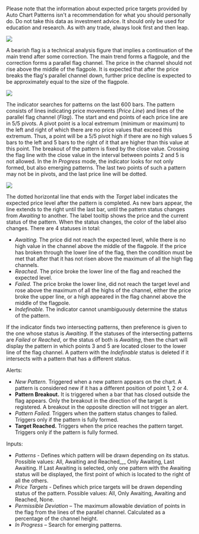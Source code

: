 Please note that the information about expected price targets provided by Auto Chart Patterns isn't a recommendation for what you should personally do. Do not take this data as investment advice. It should only be used for education and research. As with any trade, always look first and then leap.

![](https://s3.amazonaws.com/cdn.freshdesk.com/data/helpdesk/attachments/production/43398806553/original/KrInJYjt4mKSps-RiyZCiKha_0CyEuGG6Q.jpg?1679316811)

A bearish flag is a technical analysis figure that implies a continuation of the main trend after some correction. The main trend forms a flagpole, and the correction forms a parallel flag channel. The price in the channel should not rise above the middle of the flagpole. It is expected that after the price breaks the flag's parallel channel down, further price decline is expected to be approximately equal to the size of the flagpole.

![](https://s3.amazonaws.com/cdn.freshdesk.com/data/helpdesk/attachments/production/43398806621/original/CReQrf5a271yDeyaEqipfHzp1RA9kymX_g.jpg?1679316829)

The indicator searches for patterns on the last 600 bars. The pattern consists of lines indicating price movements (_Price Line_) and lines of the parallel flag channel (_Flag_). The start and end points of each price line are in 5/5 pivots. A pivot point is a local extremum (minimum or maximum) to the left and right of which there are no price values that exceed this extremum. Thus, a point will be a 5/5 pivot high if there are no high values 5 bars to the left and 5 bars to the right of it that are higher than this value at this point. The breakout of the pattern is fixed by the close value. Crossing the flag line with the close value in the interval between points 2 and 5 is not allowed. In the _In Progress_ mode, the indicator looks for not only formed, but also emerging patterns. The last two points of such a pattern may not be in pivots, and the last price line will be dotted.

![](https://s3.amazonaws.com/cdn.freshdesk.com/data/helpdesk/attachments/production/43398806732/original/_yHCdgJgK7csUnAOx6iOoKeN1epXonLkYg.jpg?1679316854)

The dotted horizontal line that ends with the _Target_ label indicates the expected price level after the pattern is completed. As new bars appear, the line extends to the right until the last bar, until the pattern status changes from _Awaiting_ to another. The label tooltip shows the price and the current status of the pattern. When the status changes, the color of the label also changes. There are 4 statuses in total:

-   _Awaiting._ The price did not reach the expected level, while there is no high value in the channel above the middle of the flagpole. If the price has broken through the lower line of the flag, then the condition must be met that after that it has not risen above the maximum of all the high flag channels.
-   _Reached._ The price broke the lower line of the flag and reached the expected level.
-   _Failed._ The price broke the lower line, did not reach the target level and rose above the maximum of all the highs of the channel, either the price broke the upper line, or a high appeared in the flag channel above the middle of the flagpole.
-   _Indefinable._ The indicator cannot unambiguously determine the status of the pattern.

If the indicator finds two intersecting patterns, then preference is given to the one whose status is _Awaiting_. If the statuses of the intersecting patterns are _Failed_ or _Reached_, or the status of both is _Awaiting_, then the chart will display the pattern in which points 3 and 5 are located closer to the lower line of the flag channel. A pattern with the _Indefinable_ status is deleted if it intersects with a pattern that has a different status.

Alerts:

-   _New Pattern._ Triggered when a new pattern appears on the chart. A pattern is considered new if it has a different position of point 1, 2 or 4.
-   __Pattern Breakout.__ It is triggered when a bar that has closed outside the flag appears. Only the breakout in the direction of the target is registered. A breakout in the opposite direction will not trigger an alert.
-   _Pattern Failed._ Triggers when the pattern status changes to failed. Triggers only if the pattern is fully formed.
-   __Target Reached.__ Triggers when the price reaches the pattern target. Triggers only if the pattern is fully formed.

Inputs:

-   _Patterns_ \- Defines which pattern will be drawn depending on its status. Possible values: All, Awaiting and Reached_,_ Only Awaiting, Last Awaiting. If Last Awaiting is selected, only one pattern with the Awaiting status will be displayed, the first point of which is located to the right of all the others.
-   _Price Targets_ \- Defines which price targets will be drawn depending status of the pattern. Possible values: All, Only Awaiting, Awaiting and Reached, None.
-   _Permissible Deviation_ – The maximum allowable deviation of points in the flag from the lines of the parallel channel. Calculated as a percentage of the channel height.
-   _In Progress_ – Search for emerging patterns.